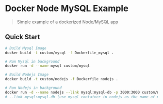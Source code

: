 # Docker Node MySQL Example

> Simple example of a dockerized Node/MySQL app

## Quick Start

```bash
# Build Mysql Image
docker build -t custom/mysql -f Dockerfile_mysql .

# Run Mysql in background
docker run -d --name mysql custom/mysql

# Build Nodejs Image
docker build -t custom/nodejs -f Dockerfile_nodejs .

# Run Nodejs in background
docker run -d --name nodejs --link mysql:mysql-db -p 3000:3000 custom/nodejs
# --link mysql:mysql-db (use mysql container in nodejs as the name of mysql-db)



